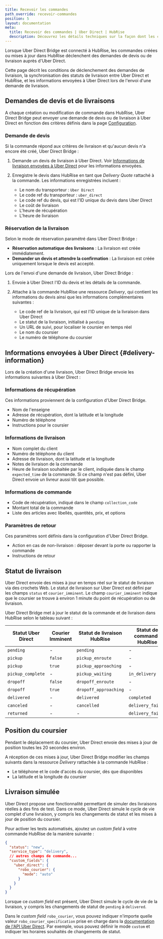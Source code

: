 ```yaml
---
title: Recevoir les commandes
path_override: recevoir-commandes
position: 5
layout: documentation
meta:
  title: Recevoir des commandes | Uber Direct | HubRise
  description: Découvrez les détails techniques sur la façon dont les commandes déclenchent des livraisons Uber Direct, comment les mises à jour du statut de livraison sont synchronisées, et comment suivre la position du coursier en temps réel.
---
```


Lorsque Uber Direct Bridge est connecté à HubRise, les commandes créées ou mises à jour dans HubRise déclenchent des demandes de devis ou de livraison auprès d'Uber Direct.

Cette page décrit les conditions de déclenchement des demandes de livraison, la synchronisation des statuts de livraison entre Uber Direct et HubRise, et les informations envoyées à Uber Direct lors de l'envoi d'une demande de livraison.

## Demandes de devis et de livraisons

A chaque création ou modification de commande dans HubRise, Uber Direct Bridge peut envoyer une demande de devis ou de livraison à Uber Direct en fonction des critères définis dans la page [Configuration](/apps/uber-direct/configuration#delivery-criteria).

### Demande de devis

Si la commande répond aux critères de livraison et qu'aucun devis n'a encore été créé, Uber Direct Bridge :

1. Demande un devis de livraison à Uber Direct. Voir [Informations de livraison envoyées à Uber Direct](#delivery-information) pour les informations envoyées.
2. Enregistre le devis dans HubRise en tant que _Delivery Quote_ rattaché à la commande. Les informations enregistrées incluent :

   - Le nom du transporteur : `Uber Direct`
   - Le code ref du transporteur : `uber_direct`
   - Le code ref du devis, qui est l'ID unique du devis dans Uber Direct
   - Le coût de livraison
   - L'heure de récupération
   - L'heure de livraison

### Réservation de la livraison

Selon le mode de réservation paramétré dans Uber Direct Bridge :

- **Réservation automatique des livraisons** : La livraison est créée immédiatement.
- **Demander un devis et attendre la confirmation** : La livraison est créée uniquement lorsque le devis est accepté.

Lors de l'envoi d'une demande de livraison, Uber Direct Bridge :

1. Envoie à Uber Direct l'ID du devis et les détails de la commande.
2. Attache à la commande HubRise une ressource _Delivery_, qui contient les informations du devis ainsi que les informations complémentaires suivantes :

   - Le code ref de la livraison, qui est l'ID unique de la livraison dans Uber Direct
   - Le statut de la livraison, initialisé à `pending`
   - Un URL de suivi, pour localiser le coursier en temps réel
   - Le nom du coursier
   - Le numéro de téléphone du coursier

## Informations envoyées à Uber Direct {#delivery-information}

Lors de la création d'une livraison, Uber Direct Bridge envoie les informations suivantes à Uber Direct :

### Informations de récupération

Ces informations proviennent de la configuration d'Uber Direct Bridge.

- Nom de l'enseigne
- Adresse de récupération, dont la latitude et la longitude
- Numéro de téléphone
- Instructions pour le coursier

### Informations de livraison

- Nom complet du client
- Numéro de téléphone du client
- Adresse de livraison, dont la latitude et la longitude
- Notes de livraison de la commande
- Heure de livraison souhaitée par le client, indiquée dans le champ `expected_time` de la commande. Si ce champ n'est pas défini, Uber Direct envoie un livreur aussi tôt que possible.

### Informations de commande

- Code de récupération, indiqué dans le champ `collection_code`
- Montant total de la commande
- Liste des articles avec libellés, quantités, prix, et options

### Paramètres de retour

Ces paramètres sont définis dans la configuration d'Uber Direct Bridge.

- Action en cas de non-livraison : déposer devant la porte ou rapporter la commande
- Instructions de retour

## Statut de livraison

Uber Direct envoie des mises à jour en temps réel sur le statut de livraison via des crochets Web. Le statut de livraison sur Uber Direct est défini par les champs `status` et `courier_imminent`. Le champ `courier_imminent` indique que le coursier se trouve à environ 1 minute du point de récupération ou de livraison.

Uber Direct Bridge met à jour le statut de la commande et de livraison dans HubRise selon le tableau suivant :

| Statut Uber Direct | Courier Imminent | Statut de livraison HubRise | Statut de commande HubRise |
| ------------------ | ---------------- | --------------------------- | -------------------------- |
| `pending`          | -                | `pending`                   | -                          |
| `pickup`           | `false`          | `pickup_enroute`            | -                          |
| `pickup`           | `true`           | `pickup_approaching`        | -                          |
| `pickup_complete`  | -                | `pickup_waiting`            | `in_delivery`              |
| `dropoff`          | `false`          | `dropoff_enroute`           | -                          |
| `dropoff`          | `true`           | `dropoff_approaching`       | -                          |
| `delivered`        | -                | `delivered`                 | `completed`                |
| `canceled`         | -                | `cancelled`                 | `delivery_failed`          |
| `returned`         | -                | -                           | `delivery_failed`          |

## Position du coursier

Pendant le déplacement du coursier, Uber Direct envoie des mises à jour de position toutes les 20 secondes environ.

A réception de ces mises à jour, Uber Direct Bridge modifier les champs suivants dans la ressource _Delivery_ rattachée à la commande HubRise :

- Le téléphone et le code d'accès du coursier, dès que disponibles
- La latitude et la longitude du coursier

## Livraison simulée

Uber Direct propose une fonctionnalité permettant de simuler des livraisons réelles à des fins de test. Dans ce mode, Uber Direct simule le cycle de vie complet d'une livraison, y compris les changements de statut et les mises à jour de position du coursier.

Pour activer les tests automatisés, ajoutez un _custom field_ à votre commande HubRise de la manière suivante :

```json
{
  "status": "new",
  "service_type": "delivery",
  // autres champs de commande...
  "custom_fields": {
    "uber_direct": {
      "robo_courier": {
        "mode": "auto"
      }
    }
  }
}
```

Lorsque ce _custom field_ est présent, Uber Direct simule le cycle de vie de la livraison, y compris les changements de statut de `pending` à `delivered`.

Dans le _custom field_ `robo_courier`, vous pouvez indiquer n'importe quelle valeur `robo_courier_specification` prise en charge dans la [documentation de l'API Uber Direct](https://developer.uber.com/docs/deliveries/guides/robocourier). Par exemple, vous pouvez définir le mode `custom` et indiquer les horaires souhaités de changements de statut.
